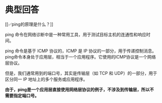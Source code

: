# 典型回答


[[✅ping的原理是什么？]]



ping 命令在网络诊断中是一种常用工具，用于测试目标主机的连通性和响应时间。



ping 命令是基于 ICMP 协议的，ICMP 是 IP 协议的一部分，用于传递控制消息。ping命令本身处于应用层，相当于一个应用程序。它使用的ICMP协议是一个网络层协议。



但是，我们通常用到的端口号，其实是传输层（如 TCP 和 UDP）的一部分，用于区分同一 IP 地址上的多个服务或应用程序。



**由于，ping是一个应用层直接使用网络层协议的例子，不涉及到传输层，所以不需要指定端口号。**

